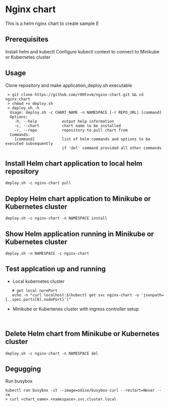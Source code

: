 # Nginx chart
This is a helm nginx chart to create sample E
## Prerequisites
Install helm and kubectl
Configure kubectl context to connect to Minikube or Kubernetes cluster
## Usage
Clone repository and make application_deploy.sh executable
```
 > git clone https://github.com/r00tvvm/nginx-chart.git && cd nginx_chart
 > chmod +x deploy.sh
 > deploy.sh -h
  Usage: deploy.sh -c CHART_NAME -n NAMESPACE [-r REPO_URL] [command]
  Options:
    -h, --help           output help information
    -c, --chart          chart name to be installed
    -r, --repo           repository to pull chart from
  Commands:
    [command]            list of helm commands and options to be executed subsequently
                         if 'del' command provided all other commands 
```

## Install Helm chart application to local helm repository
```
deploy.sh -c nginx-chart pull
```

## Deploy Helm chart application to Minikube or Kubernetes cluster
```
deploy.sh -c nginx-chart -n NAMESPACE install
```

## Show Helm application running in Minikube or Kubernetes cluster
```
deploy.sh -n NAMESPACE -c nginx-chart
```

## Test applcation up and running
* Local kubernetes cluster
```
   # get local norePort
   echo -n "curl localhost:$(kubectl get svc nginx-chart -o 'jsonpath={..spec.ports[0].nodePort}')"
```
* Minikube or Kubertenes cluster with ingress controller setup
```
   
```

## Delete Helm chart from Minikube or Kubernetes cluster
```
deploy.sh -c nginx-chart -n NAMESPACE del
```

## Degugging
Run busybox
```
kubectl run busybox -it --image=odise/busybox-curl --restart=Never --rm
> curl <chart_name>.<namespace>.svc.cluster.local
```

